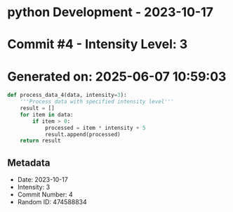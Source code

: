 ﻿# python Development - 2023-10-17
# Commit #4 - Intensity Level: 3
# Generated on: 2025-06-07 10:59:03
```python
def process_data_4(data, intensity=3):
    '''Process data with specified intensity level'''
    result = []
    for item in data:
        if item > 0:
            processed = item * intensity + 5
            result.append(processed)
    return result
```
## Metadata
- Date: 2023-10-17
- Intensity: 3
- Commit Number: 4
- Random ID: 474588834
